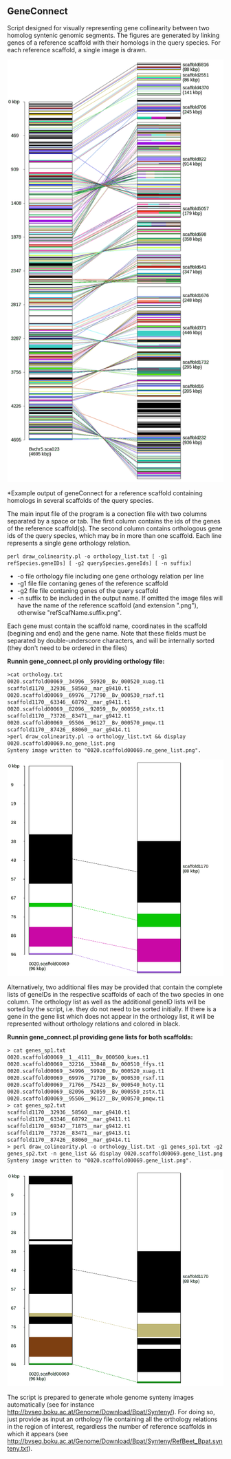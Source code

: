 ## GeneConnect

Script designed for visually representing gene collinearity between two homolog syntenic genomic segments. The figures are generated by linking genes of a reference scaffold with their homologs in the query species. For each reference scaffold, a single image is drawn.

![gene collinearity representation](images/syn.png)

*Example output of geneConnect for a reference scaffold containing homologs in several scaffolds of the query species.

The main input file of the program is a conection file with two columns separated by a space or tab. The first column contains the ids of the genes of the reference scaffold(s). The second column contains
orthologous gene ids of the query species, which may be in more than one scaffold. Each line represents a single gene orthology relation.

```
perl draw_colinearity.pl -o orthology_list.txt [ -g1 refSpecies.geneIDs] [ -g2 querySpecies.geneIds] [ -n suffix]
```

- -o file        orthology file including one gene orthology relation per line
- -g1 file       file contaning genes of the reference scaffold
- -g2 file       file contaning genes of the query scaffold
- -n             suffix to be included in the output name. If omitted the image files will have the name of the reference scaffold (and extension ".png"), otherwise "refScafName.suffix.png".

Each gene must contain the scaffold name, coordinates in the scaffold (begining and end) and the gene name. Note that these fields must be separated by double-underscore characters, and will be internally sorted (they don't need to be ordered in the files)

__Runnin gene_connect.pl only providing orthology file:__

```
>cat orthology.txt
0020.scaffold00069__34996__59920__Bv_000520_xuag.t1	scaffold1170__32936__58560__mar_g9410.t1
0020.scaffold00069__69976__71790__Bv_000530_rsxf.t1	scaffold1170__63346__68792__mar_g9411.t1
0020.scaffold00069__82096__92059__Bv_000550_zstx.t1	scaffold1170__73726__83471__mar_g9412.t1
0020.scaffold00069__95506__96127__Bv_000570_pmqw.t1	scaffold1170__87426__88060__mar_g9414.t1
>perl draw_colinearity.pl -o orthology_list.txt && display 0020.scaffold00069.no_gene_list.png
Synteny image written to "0020.scaffold00069.no_gene_list.png".
```

![gene collinearity representation](images/0020.scaffold00069.no_gene_list.png)


Alternatively, two additional files may be provided that contain the complete lists of geneIDs in the respective
scaffolds of each of the two species in one column. The orthology list as well as the additional geneID lists will be sorted by the script, i.e. they do not need to be sorted initially. If there is a gene in the gene list which does not appear in the orthology list, it will be represented without orthology relations and colored in black.


__Runnin gene_connect.pl providing gene lists for both scaffolds:__
```
> cat genes_sp1.txt
0020.scaffold00069__1__4111__Bv_000500_kues.t1
0020.scaffold00069__32216__33048__Bv_000510_ffys.t1
0020.scaffold00069__34996__59920__Bv_000520_xuag.t1
0020.scaffold00069__69976__71790__Bv_000530_rsxf.t1
0020.scaffold00069__71766__75423__Bv_000540_hoty.t1
0020.scaffold00069__82096__92059__Bv_000550_zstx.t1
0020.scaffold00069__95506__96127__Bv_000570_pmqw.t1
> cat genes_sp2.txt
scaffold1170__32936__58560__mar_g9410.t1
scaffold1170__63346__68792__mar_g9411.t1
scaffold1170__69347__71875__mar_g9412.t1
scaffold1170__73726__83471__mar_g9413.t1
scaffold1170__87426__88060__mar_g9414.t1
> perl draw_colinearity.pl -o orthology_list.txt -g1 genes_sp1.txt -g2 genes_sp2.txt -n gene_list && display 0020.scaffold00069.gene_list.png
Synteny image written to "0020.scaffold00069.gene_list.png".
```

![gene collinearity representation](images/0020.scaffold00069.gene_list.png)


The script is prepared to generate whole genome synteny images automatically (see for instance http://bvseq.boku.ac.at/Genome/Download/Bpat/Synteny/). For doing so, just provide as input an orthology file containing all the orthology relations in the region of interest, regardless the number of reference scaffolds in which it appears (see http://bvseq.boku.ac.at/Genome/Download/Bpat/Synteny/RefBeet_Bpat.synteny.txt).

